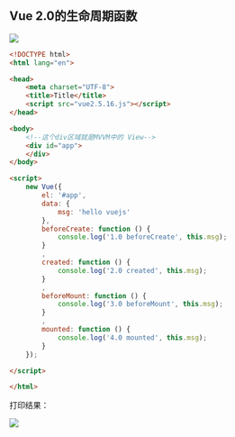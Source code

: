 


## Vue 2.0的生命周期函数

![](http://img.smyhvae.com/20180422_1650.png)

```html
<!DOCTYPE html>
<html lang="en">

<head>
    <meta charset="UTF-8">
    <title>Title</title>
    <script src="vue2.5.16.js"></script>
</head>

<body>
    <!--这个div区域就是MVVM中的 View-->
    <div id="app">
    </div>
</body>

<script>
    new Vue({
        el: '#app',
        data: {
            msg: 'hello vuejs'
        },
        beforeCreate: function () {
            console.log('1.0 beforeCreate', this.msg);
        }
        ,
        created: function () {
            console.log('2.0 created', this.msg);
        }
        ,
        beforeMount: function () {
            console.log('3.0 beforeMount', this.msg);
        }
        ,
        mounted: function () {
            console.log('4.0 mounted', this.msg);
        }
    });

</script>

</html>
```

打印结果：

![](http://img.smyhvae.com/20180420_2302.png)


